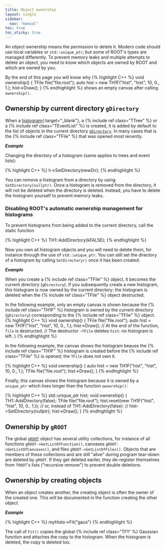 ```yaml
---
title: Object ownership
layout: single
sidebar:
  nav: "manual"
toc: true
toc_sticky: true
---
```


An object ownership means the permission to delete it.
Modern code should use local variables or `std::unique_ptr`; but some of ROOT's types are managed differently.
To prevent memory leaks and multiple attempts to delete an object, you need to know which objects are owned by ROOT and which are owned by you.

By the end of this page you will know why
{% highlight C++ %}
void ownership() {
   TFile file("file.root");
   auto hist = new TH1F("hist", "hist", 10, 0., 1.);
   hist->Draw();
}
{% endhighlight %}
shows an empty canvas after calling `ownership()`.

## Ownership by current directory `gDirectory`

When a [histogram](https://root.cern/doc/master/group__Hist.html){:target="_blank"}, a {% include ref class="TTree" %} or a {% include ref class="TEventList" %} is created, it is added by default to the list of objects in the current directory [`gDirectory`](https://root.cern/doc/master/classTDirectory.html).
In many cases that is the {% include ref class="TFile" %} that was opened most recently.

_**Example**_

Changing the directory of a histogram (same applies to trees and event lists):

{% highlight C++ %}
   h->SetDirectory(newDir);
{% endhighlight %}

You can remove a histogram from a directory by using `SetDirectory(nullptr)`. Once a histogram is removed from the directory, it will not be deleted when the directory is deleted. Instead, you have to delete the histogram yourself to prevent memory leaks.

### Disabling ROOT's automatic ownership management for histograms

To prevent histograms from being added to the current directory, call the static function

{% highlight C++ %}
   TH1::AddDirectory(kFALSE);
{% endhighlight %}

Now you own all histogram objects and you will need to delete them, for instance through the use of `std::unique_ptr`.
You can still set the directory of a histogram by calling `SetDirectory()` once it has been created.

_**Example**_

When you create a {% include ref class="TFile" %} object, it becomes the current directory (`gDirectory`).
If you subsequently create a new histogram, this histogram is now owned by the current directory:
the histogram is deleted when the {% include ref class="TFile" %} object destructed.

In the following example, only an empty canvas is shown because the {% include ref class="TH1F" %} histogram is owned by the current directory (`gDirectory`) corresponding to the {% include ref class="TFile" %} object.
{% highlight C++ %}
void ownership() {
   TFile file("file.root");
   auto hist = new TH1F("hist", "hist", 10, 0., 1.);
   hist->Draw();
   // At the end of the function, `file` is destructed.
   // The destructor `~TFile` deletes `hist`: no histogram is left.
}
{% endhighlight %}

In the following example, the canvas shows the histogram beause the {% include ref class="TH1F" %} histogram is created before the {% include ref class="TFile" %} is opened; the `TFile` does not own it.

{% highlight C++ %}
void ownership() {
   auto hist = new TH1F("hist", "hist", 10, 0., 1.);
   TFile file("file.root");
   hist->Draw();
}
{% endhighlight %}

Finally, this canvas shows the histogram because it is owned by a `unique_ptr` which lives longer than the function `ownership()`:

{% highlight C++ %}
std::unique_ptr<TH1> hist;
void ownership() {
   TH1::AddDirectory(false);
   TFile file("file.root");
   hist.reset(new TH1F("hist", "hist", 10, 0., 1.));
   // or, instead of TH1::AddDirectory(false):
   //   hist->SetDirectory(nullptr);
   hist->Draw();
}
{% endhighlight %}

## Ownership by `gROOT`

The global [`gROOT`](https://root.cern/doc/master/classTROOT.html) object has several utility collections, for instance of all functions `gROOT->GetListOfFunction()`, canvases `gROOT->GetListOfCanvases()`, and files `gROOT->GetListOfFiles()`.
Objects that are members of these collections and are still "alive" during program tear-down are deleted by `gROOT`.
If they get deleted eariler, they de-register themselves from `TROOT`'s lists ("recursive remove") to prevent double deletions.

## Ownership by creating objects

When an object creates another, the creating object is often the owner of the created one.
This will be documented in the function creating the other object.

_**Example**_

{% highlight C++ %}
   myHisto->Fit("gaus")
{% endhighlight %}

The call of `Fit()` copies the global {% include ref class="TF1" %} Gaussian function and attaches the copy to the histogram. When the histogram is deleted, the copy is deleted too.
